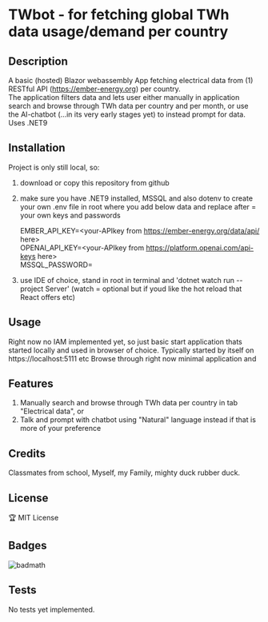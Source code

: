 # TWbot - for fetching global TWh data usage/demand per country

## Description
A basic (hosted) Blazor webassembly App fetching electrical data from (1) RESTful API (https://ember-energy.org) per country.   
The application filters data and lets user either manually in application search and browse through TWh data per country and per month, or use the AI-chatbot (...in its very early stages yet) to instead prompt for data.
Uses .NET9

## Installation

Project is only still local, so: 
1. download or copy this repository from github
2. make sure  you have .NET9 installed, MSSQL and also dotenv to create your own .env file in root where you add below data and replace after = your own keys and passwords   
    
    EMBER_API_KEY=<your-APIkey from https://ember-energy.org/data/api/ here>   
    OPENAI_API_KEY=<your-APIkey from https://platform.openai.com/api-keys here>   
    MSSQL_PASSWORD=<your-password for MSSQL here>   

3. use IDE of choice, stand in root in terminal and 'dotnet watch run --project Server' (watch = optional but if youd like the hot reload that React offers etc)

## Usage
Right now no IAM implemented yet, so just basic start application thats started locally and used in browser of choice. Typically started by itself on https://localhost:5111 etc
Browse through right now minimal application and 

## Features
1. Manually search and browse through TWh data per country in tab "Electrical data", or
2. Talk and prompt with chatbot using "Natural" language instead if that is more of your preference

## Credits
Classmates from school, Myself, my Family, mighty duck rubber duck.

## License
🏆 MIT License

## Badges
![badmath](https://img.shields.io/badge/C#-50%25-blue)

## Tests
No tests yet implemented.